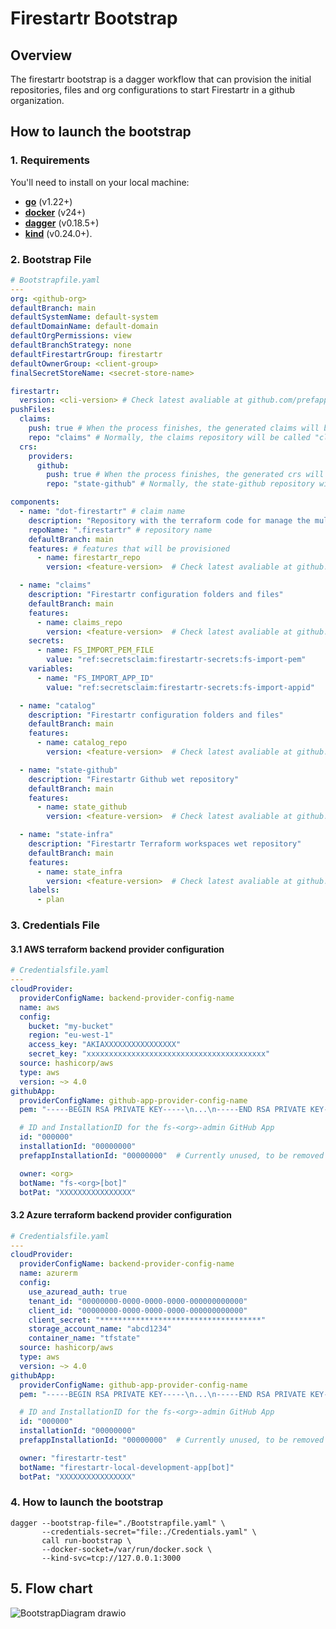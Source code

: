 # Firestartr Bootstrap

## Overview

The firestartr bootstrap is a dagger workflow that can provision the initial repositories, files and org configurations to start Firestartr in a github organization.

## How to launch the bootstrap

### 1. Requirements

You'll need to install on your local machine:
- [**go**](https://go.dev/doc/install) (v1.22+)
- [**docker**](https://docs.docker.com/engine/install/) (v24+)
- [**dagger**](https://docs.dagger.io/install) (v0.18.5+)
- [**kind**](https://kind.sigs.k8s.io/docs/user/quick-start#installation) (v0.24.0+).



### 2. Bootstrap File

```yaml
# Bootstrapfile.yaml
---
org: <github-org>
defaultBranch: main
defaultSystemName: default-system
defaultDomainName: default-domain
defaultOrgPermissions: view
defaultBranchStrategy: none
defaultFirestartrGroup: firestartr
defaultOwnerGroup: <client-group>
finalSecretStoreName: <secret-store-name>

firestartr:
  version: <cli-version> # Check latest avaliable at github.com/prefapp/gitops-k8s
pushFiles:
  claims:
    push: true # When the process finishes, the generated claims will be pushed to the claims repository.
    repo: "claims" # Normally, the claims repository will be called "claims", but it is possible to change the name.
  crs:
    providers:
      github:
        push: true # When the process finishes, the generated crs will be pushed to the crs repository.
        repo: "state-github" # Normally, the state-github repository will be called "state-github", but it is possible to change the name.

components:
  - name: "dot-firestartr" # claim name
    description: "Repository with the terraform code for manage the multi-tenant infrastructure"
    repoName: ".firestartr" # repository name
    defaultBranch: main
    features: # features that will be provisioned
      - name: firestartr_repo
        version: <feature-version>  # Check latest avaliable at github.com/prefapp/features

  - name: "claims"
    description: "Firestartr configuration folders and files"
    defaultBranch: main
    features:
      - name: claims_repo
        version: <feature-version>  # Check latest avaliable at github.com/prefapp/features
    secrets:
      - name: FS_IMPORT_PEM_FILE
        value: "ref:secretsclaim:firestartr-secrets:fs-import-pem"
    variables:
      - name: "FS_IMPORT_APP_ID"
        value: "ref:secretsclaim:firestartr-secrets:fs-import-appid"

  - name: "catalog"
    description: "Firestartr configuration folders and files"
    defaultBranch: main
    features:
      - name: catalog_repo
        version: <feature-version>  # Check latest avaliable at github.com/prefapp/features

  - name: "state-github"
    description: "Firestartr Github wet repository"
    defaultBranch: main
    features:
      - name: state_github
        version: <feature-version>  # Check latest avaliable at github.com/prefapp/features

  - name: "state-infra"
    description: "Firestartr Terraform workspaces wet repository"
    defaultBranch: main
    features:
      - name: state_infra
        version: <feature-version>  # Check latest avaliable at github.com/prefapp/features
    labels:
      - plan
```

### 3. Credentials File

#### 3.1 AWS terraform backend provider configuration

```yaml
# Credentialsfile.yaml
---
cloudProvider:
  providerConfigName: backend-provider-config-name
  name: aws
  config:
    bucket: "my-bucket"
    region: "eu-west-1"
    access_key: "AKIAXXXXXXXXXXXXXXXX"
    secret_key: "xxxxxxxxxxxxxxxxxxxxxxxxxxxxxxxxxxxxxxxx"
  source: hashicorp/aws
  type: aws
  version: ~> 4.0
githubApp:
  providerConfigName: github-app-provider-config-name
  pem: "-----BEGIN RSA PRIVATE KEY-----\n...\n-----END RSA PRIVATE KEY-----"

  # ID and InstallationID for the fs-<org>-admin GitHub App
  id: "000000"
  installationId: "00000000"
  prefappInstallationId: "00000000"  # Currently unused, to be removed in the future but needs to exist

  owner: <org>
  botName: "fs-<org>[bot]"
  botPat: "XXXXXXXXXXXXXXXX"
```

#### 3.2 Azure terraform backend provider configuration

```yaml
# Credentialsfile.yaml
---
cloudProvider:
  providerConfigName: backend-provider-config-name
  name: azurerm
  config:
    use_azuread_auth: true
    tenant_id: "00000000-0000-0000-0000-000000000000"
    client_id: "00000000-0000-0000-0000-000000000000"
    client_secret: "************************************"
    storage_account_name: "abcd1234"
    container_name: "tfstate"
  source: hashicorp/aws
  type: aws
  version: ~> 4.0
githubApp:
  providerConfigName: github-app-provider-config-name
  pem: "-----BEGIN RSA PRIVATE KEY-----\n...\n-----END RSA PRIVATE KEY-----"

  # ID and InstallationID for the fs-<org>-admin GitHub App
  id: "000000"
  installationId: "00000000"
  prefappInstallationId: "00000000"  # Currently unused, to be removed in the future but needs to exist

  owner: "firestartr-test"
  botName: "firestartr-local-development-app[bot]"
  botPat: "XXXXXXXXXXXXXXXX"
```

### 4. How to launch the bootstrap

```shell
dagger --bootstrap-file="./Bootstrapfile.yaml" \
       --credentials-secret="file:./Credentials.yaml" \
       call run-bootstrap \
       --docker-socket=/var/run/docker.sock \
       --kind-svc=tcp://127.0.0.1:3000
```

## 5. Flow chart
![BootstrapDiagram drawio](https://github.com/user-attachments/assets/1c824119-b147-47bb-b8f8-8cc17db29c6a)
